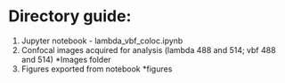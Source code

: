 # Directory guide:

1) Jupyter notebook - lambda_vbf_coloc.ipynb
2) Confocal images acquired for analysis (lambda 488 and 514; vbf 488 and 514) 
*Images folder
3) Figures exported from notebook 
*figures
